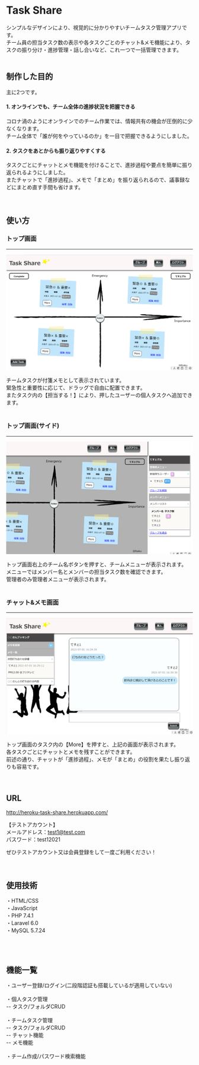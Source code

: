 

# Task Share

シンプルなデザインにより、視覚的に分かりやすいチームタスク管理アプリです。  
チーム員の担当タスク数の表示や各タスクごとのチャット&メモ機能により、タスクの振り分け・進捗管理・話し合いなど、これ一つで一括管理できます。
<br />
<br />
## 制作した目的

主に2つです。

#### 1. オンラインでも、チーム全体の進捗状況を把握できる
コロナ渦のようにオンラインでのチーム作業では、情報共有の機会が圧倒的に少なくなります。  
チーム全体で「誰が何をやっているのか」を一目で把握できるようにしました。

#### 2. タスクをあとからも振り返りやすくする  
タスクごとにチャットとメモ機能を付けることで、進捗過程や要点を簡単に振り返られるようにしました。  
またチャットで「進捗過程」、メモで「まとめ」を振り返られるので、議事録などにまとめ直す手間も省けます。
<br />
<br />
<br />
## 使い方

### トップ画面
___
![トップ画面](readme_group_home.png)


チームタスクが付箋メモとして表示されています。  
緊急性と重要性に応じて、ドラッグで自由に配置できます。  
またタスク内の【担当する！】により、押したユーザーの個人タスクへ追加できます。
 <br />
 <br />
### トップ画面(サイド)
___
![サイド画面](readme_group_menu.png)

トップ画面右上のチーム名ボタンを押すと、チームメニューが表示されます。  
メニューではメンバー名とメンバーの担当タスク数を確認できます。  
管理者のみ管理者メニューが表示されます。
 <br />
 <br />
### チャット&メモ画面
___
![チャット&メモ画面](readme_group_chat.png)

トップ画面のタスク内の【More】を押すと、上記の画面が表示されます。  
各タスクごとにチャットとメモを残すことができます。  
前述の通り、チャットが「進捗過程」、メモが「まとめ」の役割を果たし振り返りも容易です。
<br />
<br />
<br />
## URL

http://heroku-task-share.herokuapp.com/  

【テストアカウント】  
メールアドレス：test1@test.com  
パスワード：test12021  

ぜひテストアカウント又は会員登録をして一度ご利用ください！
<br />
<br />
<br />
## 使用技術

・HTML/CSS  
・JavaScript  
・PHP 7.4.1  
・Laravel 6.0  
・MySQL 5.7.24  
<br />
<br />
<br />
## 機能一覧

・ユーザー登録/ログイン(二段階認証も搭載しているが適用していない)   
<br />
・個人タスク管理  
-- タスク/フォルダCRUD  
 <br />
・チームタスク管理  
-- タスク/フォルダCRUD  
-- チャット機能  
-- メモ機能  
 <br />
・チーム作成/パスワード検索機能







